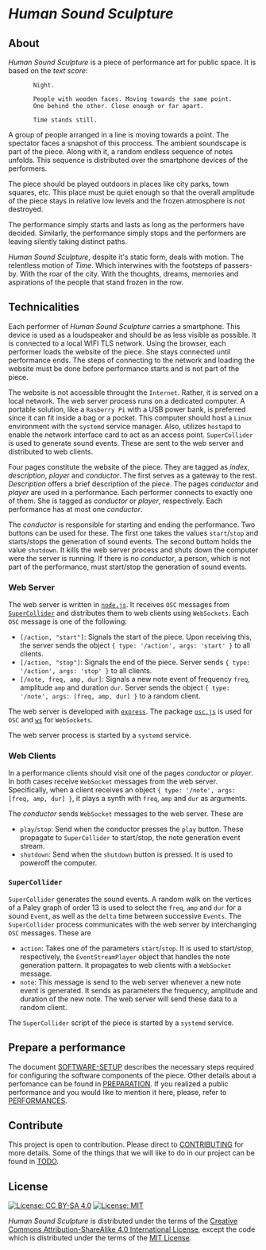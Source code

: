# *Human Sound Sculpture*

## About
*Human Sound Sculpture* is a piece of performance art for public space. It is based on the *text score*:
```
	   Night.

	   People with wooden faces. Moving towards the same point.
	   One behind the other. Close enough or far apart.

	   Time stands still.
```

A group of people arranged in a line is moving towards a point.
The spectator faces a snapshot of this proccess. The ambient soundscape is part of the piece.
Along with it, a random endless sequence of notes unfolds. This sequence is distributed over
the smartphone devices of the performers.

The piece should be played outdoors in places like city parks, town squares, etc.
This place must be quiet enough so that the overall amplitude of the piece stays in relative low
levels and the frozen atmosphere is not destroyed.

The performance simply starts and lasts as long as the performers have decided. Similarly, the
performance simply stops and the performers are leaving silently taking distinct paths.

*Human Sound Sculpture*, despite it's static form, deals with motion. The relentless motion of
*Time*. Which interwines with the footsteps of passers-by. With the roar of the city. With the
thoughts, dreams, memories and aspirations of the people that stand frozen in the row.

## Technicalities
Each performer of *Human Sound Sculpture* carries a smartphone. This device is used as a loudspeaker
and should be as less visible as possible. It is connected to a local WIFI TLS network. Using
the browser, each performer loads the website of the piece. She stays connected
until performance ends. The steps of connecting to the network and loading the
website must be done before performance starts and is not part of the piece.

The website is not accessible throught the `Internet`. Rather, it is served on a local network.
The web server process runs on a dedicated computer. A portable solution, like a `Rasberry Pi` with a USB power bank,
is preferred since it can fit inside a bag or a pocket. This computer should host a `Linux` environment
with the `systemd` service manager. Also, utilizes `hostapd` to enable the network interface card
to act as an access point. `SuperCollider` is used to generate sound events. These are sent to the
web server and distributed to web clients.

Four pages constitute the website of the piece. They are tagged as *index*, *description*,
*player* and *conductor*. The first serves as a gateway to the rest. *Description* offers a brief
description of the piece. The pages *conductor* and *player* are used in a performance. Each performer
connects to exactly one of them. She is tagged as *conductor* or *player*, respectively.
Each performance has at most one *conductor*.

The *conductor* is responsible for starting and ending the performance. Two buttons can be used for
these. The first one takes the values `start`/`stop` and starts/stops the generation of sound events.
The second buttom holds the value `shutdown`. It kills the web server process and shuts down the
computer were the server is running. If there is no *conductor*, a person, which is not part of
the performance, must start/stop the generation of sound events.

### Web Server
The web server is written in [`node.js`](https://nodejs.org/en/). It receives `OSC` messages from
[`SuperCollider`](http://supercollider.github.io/) and distributes them to web clients using `WebSockets`. Each `OSC` message is one
of the following:

- `[/action, "start"]`: Signals the start of the piece. Upon receiving this, the server sends
			the object `{ type: '/action', args: 'start' }` to all clients.
- `[/action, "stop"]`: Signals the end of the piece. Server sends `{ type: '/action', args: 'stop' }`
			to all clients.
- `[/note, freq, amp, dur]`: Signals a new note event of frequency `freq`, amplitude `amp` and duration
			`dur`. Server sends the object `{ type: '/note', args: [freq, amp, dur] }` to a random client.

The web server is developed with [`express`](https://expressjs.com/). The package [`osc.js`](https://github.com/colinbdclark/osc.js/) is used for `OSC` and
[`ws`](https://github.com/websockets/ws) for `WebSockets`.

The web server process is started by a `systemd` service.

### Web Clients
In a performance clients should visit one of the pages *conductor* or *player*. In both cases receive
`WebSocket` messages from the web server. Specifically, when a client receives an object
`{ type: '/note', args: [freq, amp, dur] }`, it plays a synth with `freq`, `amp` and `dur` as arguments.

The *conductor* sends `WebSocket` messages to the web server. These are
- `play`/`stop`: Send when the conductor presses the `play` button. These propagate to `SuperCollider` to
	start/stop, the note generation event stream.
- `shutdown`: Send when the `shutdown` button is pressed. It is used to poweroff the computer.

### `SuperCollider`
`SuperCollider` generates the sound events. A random walk on the
vertices of a Paley graph of order 13 is used to select the `freq`, `amp` and `dur` for a sound
`Event`, as well as the `delta` time between successive `Events`. The `SuperCollider` process
communicates with the web server by interchanging `OSC` messages. These are
- `action`: Takes one of the parameters `start`/`stop`. It is used to start/stop, respectively, the
  `EventStreamPlayer` object that handles the note generation pattern. It propagates to web clients
  with a `WebSocket` message.
- `note`: This message is send to the web server whenever a new note event is generated. It sends as
  parameters the frequency, amplitude and duration of the new note. The web server will send these data
  to a random client.

The `SuperCollider` script of the piece is started by a `systemd` service.

## Prepare a performance
The document [SOFTWARE-SETUP](SOFTWARE-SETUP.md) describes the necessary steps required for configuring
the software components of the piece. Other details about a perfomance can be found in
[PREPARATION](PREPARATION.md). If you realized a public performance and you would like
to mention it here, please, refer to [PERFORMANCES](PERFORMANCES.md).

## Contribute
This project is open to contribution. Please direct to [CONTRIBUTING](CONTRIBUTING.md) for more details.
Some of the things that we will like to do in our project can be found in [TODO](TODO.org).

## License
[![License: CC BY-SA 4.0](https://licensebuttons.net/l/by-sa/4.0/80x15.png)](https://creativecommons.org/licenses/by-sa/4.0/)
[![License: MIT](https://img.shields.io/badge/License-MIT-yellow.svg)](https://opensource.org/licenses/MIT)

*Human Sound Sculpture* is distributed under the terms of the
[Creative Commons Attribution-ShareAlike 4.0 International License](https://creativecommons.org/licenses/by-sa/4.0/legalcode),
except the code which is
distributed under the terms of the [MIT License](MIT-LICENSE.md).
